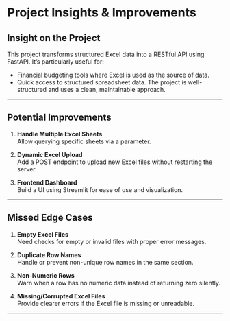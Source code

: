 
# Project Insights & Improvements

## Insight on the Project

This project transforms structured Excel data into a RESTful API using FastAPI. It’s particularly useful for:
- Financial budgeting tools where Excel is used as the source of data.
- Quick access to structured spreadsheet data.
The project is well-structured and uses a clean, maintainable approach.

---

## Potential Improvements

1. **Handle Multiple Excel Sheets**  
   Allow querying specific sheets via a parameter.

2. **Dynamic Excel Upload**  
   Add a POST endpoint to upload new Excel files without restarting the server.

3. **Frontend Dashboard**  
   Build a UI using Streamlit for ease of use and visualization.

---

## Missed Edge Cases

1. **Empty Excel Files**  
   Need checks for empty or invalid files with proper error messages.

2. **Duplicate Row Names**  
   Handle or prevent non-unique row names in the same section.

3. **Non-Numeric Rows**  
   Warn when a row has no numeric data instead of returning zero silently.

3. **Missing/Corrupted Excel Files**  
   Provide clearer errors if the Excel file is missing or unreadable.

---

